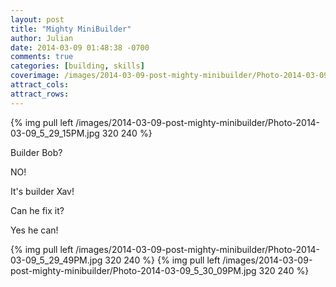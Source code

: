 ```yaml
---
layout: post
title: "Mighty MiniBuilder"
author: Julian
date: 2014-03-09 01:48:38 -0700
comments: true
categories: [building, skills]
coverimage: /images/2014-03-09-post-mighty-minibuilder/Photo-2014-03-09_5_29_15PM.jpg
attract_cols:
attract_rows:
---
```

{% img pull left /images/2014-03-09-post-mighty-minibuilder/Photo-2014-03-09_5_29_15PM.jpg 320 240 %}

Builder Bob? 

NO! 

It's builder Xav! 

Can he fix it? 

Yes he can!

<!-- more -->

{% img pull left /images/2014-03-09-post-mighty-minibuilder/Photo-2014-03-09_5_29_49PM.jpg 320 240 %}
{% img pull left /images/2014-03-09-post-mighty-minibuilder/Photo-2014-03-09_5_30_09PM.jpg 320 240 %}

